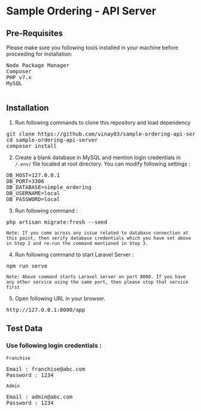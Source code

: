 # Sample Ordering - API Server

## Pre-Requisites
Please make sure you following tools installed in your machine before proceeding for installation:
<pre>
Node Package Manager
Composer
PHP v7.x
MySQL

</pre>


## Installation
1. Run following commands to clone this repository and load dependency
<pre>
git clone https://github.com/vinay03/sample-ordering-api-server
cd sample-ordering-api-server
composer install
</pre>


2. Create a blank database in MySQL and mention login credentials in `/.env/` file located at root directory. You can modify following settings :
<pre>
DB_HOST=127.0.0.1
DB_PORT=3306
DB_DATABASE=simple_ordering
DB_USERNAME=local
DB_PASSWORD=local
</pre>


3. Run following command :
<pre>
php artisan migrate:fresh --seed
</pre>

`Note: If you come across any issue related to database connection at this point, then verify database credentials which you have set above in Step 2 and re-run the command mentioned in Step 3.`


4. Run following command to start Laravel Server :
<pre>
npm run serve
</pre>

`Note: Above command starts Laravel server on port 8000. If you have any other service using the same port, then please stop that service first`

5. Open following URL in your browser.
<pre>
http://127.0.0.1:8000/app
</pre>


## Test Data

### Use following login credentials :

`Franchise`
<pre>
Email : franchise@abc.com
Password : 1234
</pre>

`Admin`
<pre>
Email : admin@abc.com
Password : 1234
</pre>